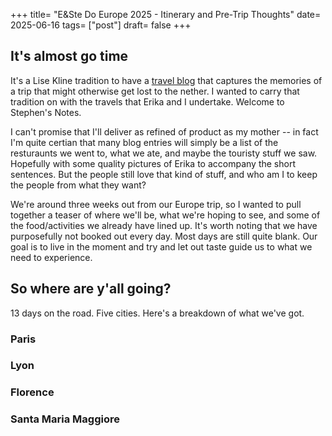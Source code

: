 +++
title= "E&Ste Do Europe 2025 - Itinerary and Pre-Trip Thoughts"
date= 2025-06-16
tags= ["post"]
draft= false
+++

## It's almost go time
It's a Lise Kline tradition to have a [travel blog](https://www.legskline.com/) that captures the memories of a trip that might otherwise get lost to the nether. I wanted to carry that tradition on with the travels that Erika and I undertake. Welcome to Stephen's Notes. 

I can't promise that I'll deliver as refined of product as my mother -- in fact I'm quite certian that many blog entries will simply be a list of the resturaunts we went to, what we ate, and maybe the touristy stuff we saw. Hopefully with some quality pictures of Erika to accompany the short sentences. But the people still love that kind of stuff, and who am I to keep the people from what they want? 

We're around three weeks out from our Europe trip, so I wanted to pull together a teaser of where we'll be, what we're hoping to see, and some of the food/activities we already have lined up. It's worth noting that we have purposefully not booked out every day. Most days are still quite blank. Our goal is to live in the moment and try and let out taste guide us to what we need to experience. 

## So where are y'all going? 
13 days on the road. Five cities. Here's a breakdown of what we've got.

### Paris


### Lyon


### Florence


### Santa Maria Maggiore